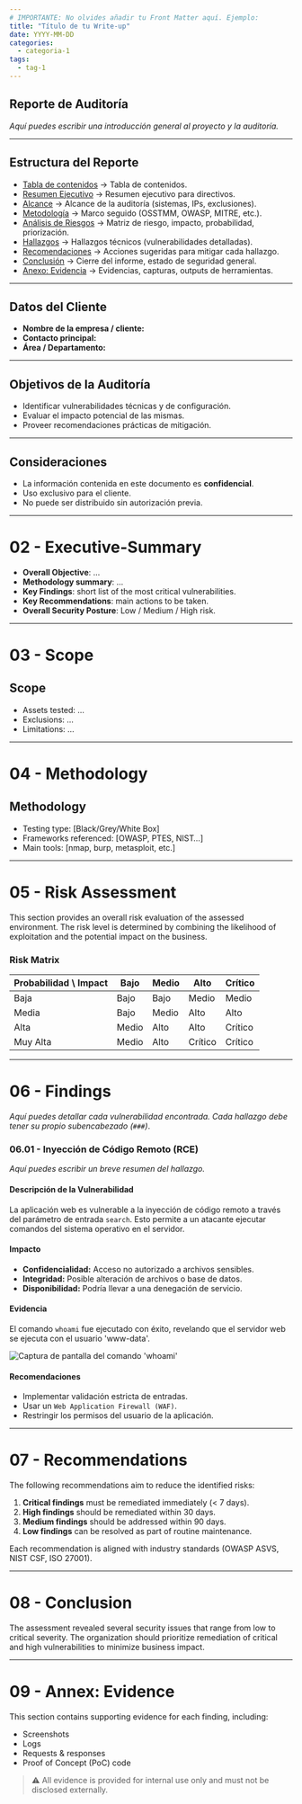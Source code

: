 ```yaml
---
# IMPORTANTE: No olvides añadir tu Front Matter aquí. Ejemplo:
title: "Título de tu Write-up"
date: YYYY-MM-DD
categories:
  - categoria-1
tags:
  - tag-1
---
```


## Reporte de Auditoría
*Aquí puedes escribir una introducción general al proyecto y la auditoría.*

---

## Estructura del Reporte

- [Tabla de contenidos](#01---index) → Tabla de contenidos.
- [Resumen Ejecutivo](#02---executive-summary) → Resumen ejecutivo para directivos.
- [Alcance](#03---scope) → Alcance de la auditoría (sistemas, IPs, exclusiones).
- [Metodología](#04---methodology) → Marco seguido (OSSTMM, OWASP, MITRE, etc.).
- [Análisis de Riesgos](#05---risk-assessment) → Matriz de riesgo, impacto, probabilidad, priorización.
- [Hallazgos](#06---findings) → Hallazgos técnicos (vulnerabilidades detalladas).
- [Recomendaciones](#07---recommendations) → Acciones sugeridas para mitigar cada hallazgo.
- [Conclusión](#08---conclusion) → Cierre del informe, estado de seguridad general.
- [Anexo: Evidencia](#09---annex-evidence) → Evidencias, capturas, outputs de herramientas.

---

## Datos del Cliente
- **Nombre de la empresa / cliente:**
- **Contacto principal:**
- **Área / Departamento:**

---

## Objetivos de la Auditoría
- Identificar vulnerabilidades técnicas y de configuración.
- Evaluar el impacto potencial de las mismas.
- Proveer recomendaciones prácticas de mitigación.

---

## Consideraciones
- La información contenida en este documento es **confidencial**.
- Uso exclusivo para el cliente.
- No puede ser distribuido sin autorización previa.

---

# 02 - Executive-Summary

- **Overall Objective**: …
- **Methodology summary**: …
- **Key Findings**: short list of the most critical vulnerabilities.
- **Key Recommendations**: main actions to be taken.
- **Overall Security Posture**: Low / Medium / High risk.

---

# 03 - Scope

## Scope
- Assets tested: …
- Exclusions: …
- Limitations: …

---

# 04 - Methodology

## Methodology
- Testing type: [Black/Grey/White Box]
- Frameworks referenced: [OWASP, PTES, NIST…]
- Main tools: [nmap, burp, metasploit, etc.]

---

# 05 - Risk Assessment

This section provides an overall risk evaluation of the assessed environment.
The risk level is determined by combining the likelihood of exploitation and the potential impact on the business.

### Risk Matrix

| Probabilidad \ Impact | Bajo | Medio | Alto | Crítico |
|---------------------|------|--------|------|---------|
| Baja                | Bajo | Bajo   | Medio| Medio   |
| Media               | Bajo | Medio  | Alto | Alto    |
| Alta                | Medio| Alto   | Alto | Crítico |
| Muy Alta            | Medio| Alto   | Crítico| Crítico |

---

# 06 - Findings
*Aquí puedes detallar cada vulnerabilidad encontrada. Cada hallazgo debe tener su propio subencabezado (`###`)*.
### 06.01 - Inyección de Código Remoto (RCE)
*Aquí puedes escribir un breve resumen del hallazgo.*

#### Descripción de la Vulnerabilidad
La aplicación web es vulnerable a la inyección de código remoto a través del parámetro de entrada `search`. Esto permite a un atacante ejecutar comandos del sistema operativo en el servidor.

#### Impacto
- **Confidencialidad:** Acceso no autorizado a archivos sensibles.
- **Integridad:** Posible alteración de archivos o base de datos.
- **Disponibilidad:** Podría llevar a una denegación de servicio.

#### Evidencia
El comando `whoami` fue ejecutado con éxito, revelando que el servidor web se ejecuta con el usuario 'www-data'.

![Captura de pantalla del comando 'whoami'](assets/images/captura-whoami.png)

#### Recomendaciones
- Implementar validación estricta de entradas.
- Usar un `Web Application Firewall (WAF)`.
- Restringir los permisos del usuario de la aplicación.

---

# 07 - Recommendations

The following recommendations aim to reduce the identified risks:

1. **Critical findings** must be remediated immediately (< 7 days).
2. **High findings** should be remediated within 30 days.
3. **Medium findings** should be addressed within 90 days.
4. **Low findings** can be resolved as part of routine maintenance.

Each recommendation is aligned with industry standards (OWASP ASVS, NIST CSF, ISO 27001).

---

# 08 - Conclusion

The assessment revealed several security issues that range from low to critical severity.
The organization should prioritize remediation of critical and high vulnerabilities to minimize business impact.

---

# 09 - Annex: Evidence

This section contains supporting evidence for each finding, including:

- Screenshots
- Logs
- Requests & responses
- Proof of Concept (PoC) code

> ⚠️ All evidence is provided for internal use only and must not be disclosed externally.